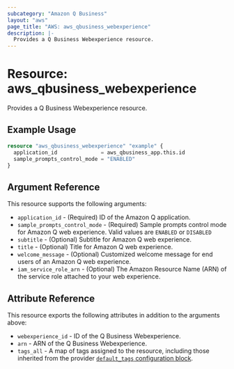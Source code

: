 ```yaml
---
subcategory: "Amazon Q Business"
layout: "aws"
page_title: "AWS: aws_qbusiness_webexperience"
description: |-
  Provides a Q Business Webexperience resource.
---
```


# Resource: aws_qbusiness_webexperience

Provides a Q Business Webexperience resource.

## Example Usage

```terraform
resource "aws_qbusiness_webexperience" "example" {
  application_id              = aws_qbusiness_app.this.id
  sample_prompts_control_mode = "ENABLED"
}
```

## Argument Reference

This resource supports the following arguments:

* `application_id` - (Required) ID of the Amazon Q application.
* `sample_prompts_control_mode` - (Required) Sample prompts control mode for Amazon Q web experience. Valid values are `ENABLED` or `DISABLED`
* `subtitle` - (Optional) Subtitle for Amazon Q web experience.
* `title` - (Optional) Title for Amazon Q web experience.
* `welcome_message` - (Optional) Customized welcome message for end users of an Amazon Q web experience.
* `iam_service_role_arn` - (Optional) The Amazon Resource Name (ARN) of the service role attached to your web experience.

## Attribute Reference

This resource exports the following attributes in addition to the arguments above:

* `webexperience_id` - ID of the Q Business Webexperience.
* `arn` - ARN of the Q Business Webexperience.
* `tags_all` - A map of tags assigned to the resource, including those inherited from the provider [`default_tags` configuration block](https://registry.terraform.io/providers/hashicorp/aws/latest/docs#default_tags-configuration-block).
